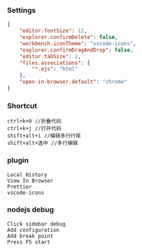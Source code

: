 ### Settings
```json
{
    "editor.fontSize": 12,
    "explorer.confirmDelete": false,
    "workbench.iconTheme": "vscode-icons",
    "explorer.confirmDragAndDrop": false,
    "editor.tabSize": 2,
    "files.associations": {
        "*.ejs": "html"
    },
    "open-in-browser.default": "chrome"
}
```

### Shortcut
```
ctrl+k+0 //折叠代码
ctrl+k+j //打开代码
shift+alt+i //编辑多行行尾
shift+alt+选中 //多行编辑
```
### plugin
```
Local History
View In Browser
Prettier
vscode-icons
```

### nodejs debug
```
Click sidebar debug
Add configuration
Add break point
Press F5 start
```
